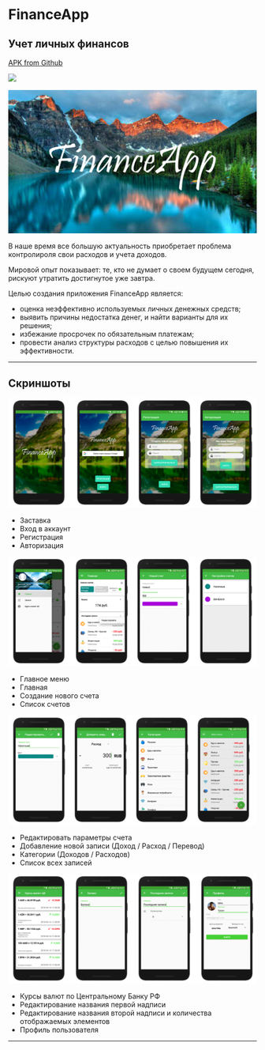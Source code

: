 # FinanceApp
## Учет личных финансов

[APK from Github](https://github.com/Dmitry374/FinanceApp/blob/master/apk/fa1.apk)

<img src="file:///C:\Users\Dima\Desktop\README\screenshots/banner2.png" />

![Basic](https://github.com/Dmitry374/FinanceApp/blob/master/screenshots/banner2.png)

В наше время все большую актуальность приобретает проблема контролироля свои расходов и учета доходов.

Мировой опыт показывает: те, кто не думает о своем будущем сегодня, рискуют утратить достигнутое уже завтра.

Целью создания приложения FinanceApp является:

* оценка неэффективно используемых личных денежных средств; 
* выявить причины недостатка денег, и найти варианты для их решения; 
* избежание просрочек по обязательным платежам; 
* провести анализ структуры расходов с целью повышения их эффективности.

---

## Скриншоты

<!-- ![Basic](file:///C:/Users/Dima/Desktop/md/screenshots/s1.png) -->

![Basic](https://github.com/Dmitry374/FinanceApp/blob/master/screenshots/s1.png)

* Заставка
* Вход в аккаунт
* Регистрация
* Авторизация

![Basic](https://github.com/Dmitry374/FinanceApp/blob/master/screenshots/s2.png)

* Главное меню
* Главная
* Создание нового счета
* Список счетов

![Basic](https://github.com/Dmitry374/FinanceApp/blob/master/screenshots/s3.png)

* Редактировать параметры счета
* Добавление новой записи (Доход / Расход / Перевод)
* Категории (Доходов / Расходов)
* Список всех записей

![Basic](https://github.com/Dmitry374/FinanceApp/blob/master/screenshots/s4.png)

* Курсы валют по Центральному Банку РФ
* Редактирование названия первой надписи
* Редактирование названия второй надписи и количества отображаемых элементов
* Профиль пользователя

---
